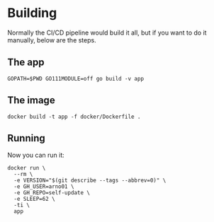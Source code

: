 # Building

Normally the CI/CD pipeline would build it all, but if you want to do it manually, below are the steps.

## The app

```
GOPATH=$PWD GO111MODULE=off go build -v app
```

## The image

```
docker build -t app -f docker/Dockerfile .
```

## Running

Now you can run it:

```
docker run \
  --rm \
  -e VERSION="$(git describe --tags --abbrev=0)" \
  -e GH_USER=arno01 \
  -e GH_REPO=self-update \
  -e SLEEP=62 \
  -ti \
  app
```
